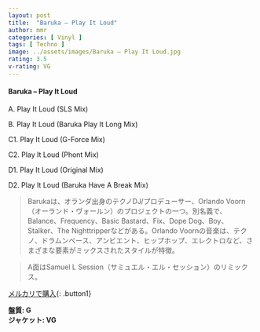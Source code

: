 ```yaml
---
layout: post
title:  "Baruka – Play It Loud"
author: mmr
categories: [ Vinyl ]
tags: [ Techno ]
image: ../assets/images/Baruka – Play It Loud.jpg
rating: 3.5
v-rating: VG
---
```


#### Baruka – Play It Loud

A. Play It Loud (SLS Mix)

B. Play It Loud (Baruka Play It Long Mix)

C1. Play It Loud (G-Force Mix)

C2. Play It Loud (Phont Mix)

D1. Play It Loud (Original Mix)

D2. Play It Loud (Baruka Have A Break Mix)

> Barukaは、オランダ出身のテクノDJ/プロデューサー、Orlando Voorn（オーランド・ヴォールン）のプロジェクトの一つ。別名義で、Balance、Frequency、Basic Bastard、Fix、Dope Dog、Boy、Stalker、The Nighttripperなどがある。Orlando Voornの音楽は、テクノ、ドラムンベース、アンビエント、ヒップホップ、エレクトロなど、さまざまな要素がミックスされたスタイルが特徴。

> A面はSamuel L Session（サミュエル・エル・セッション）のリミックス。

[メルカリで購入](https://jp.mercari.com/item/m27275378332){: .button1}

<div class="mt-4 mb-4 d-flex align-items-center">
<strong class="mr-1">盤質: G</strong>
</div>
<div class="mt-4 mb-4 d-flex align-items-center">
<strong class="mr-1">ジャケット: VG</strong>
</div>
